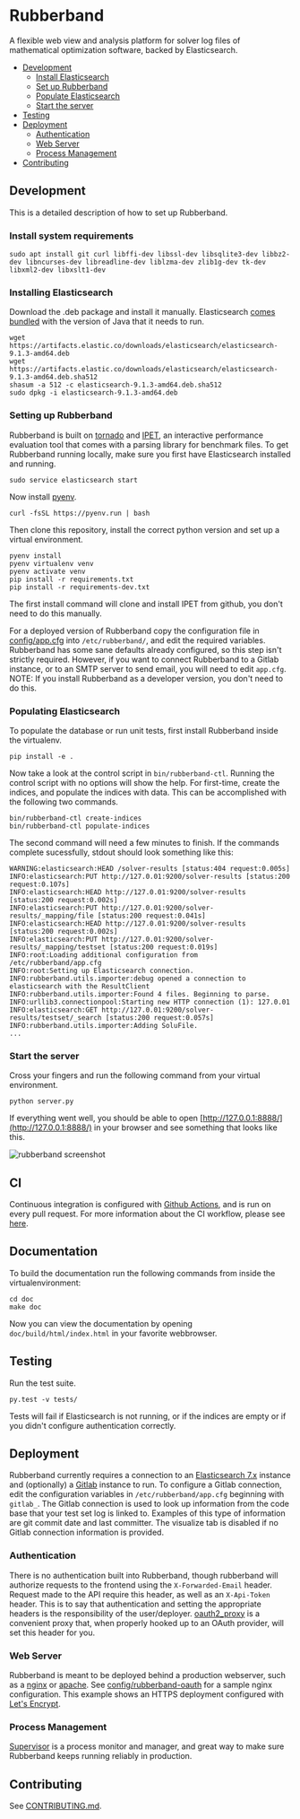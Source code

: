 # Rubberband

A flexible web view and analysis platform for solver log files of mathematical optimization software, backed by Elasticsearch.

- [Development](#development)
  - [Install Elasticsearch](#install-elasticsearch)
  - [Set up Rubberband](#set-up-rubberband)
  - [Populate Elasticsearch](#populate-elasticsearch)
  - [Start the server](#start-the-server)
- [Testing](#testing)
- [Deployment](#deployment)
  - [Authentication](#authentication)
  - [Web Server](#web-server)
  - [Process Management](#process-management)
- [Contributing](#contributing)

## Development

This is a detailed description of how to set up Rubberband.

### Install system requirements

```
sudo apt install git curl libffi-dev libssl-dev libsqlite3-dev libbz2-dev libncurses-dev libreadline-dev liblzma-dev zlib1g-dev tk-dev libxml2-dev libxslt1-dev
```

### Installing Elasticsearch

Download the .deb package and install it manually. Elasticsearch [comes bundled](https://www.elastic.co/docs/deploy-manage/deploy/self-managed/installing-elasticsearch#jvm-version) with the version of Java that it needs to run.

```
wget https://artifacts.elastic.co/downloads/elasticsearch/elasticsearch-9.1.3-amd64.deb
wget https://artifacts.elastic.co/downloads/elasticsearch/elasticsearch-9.1.3-amd64.deb.sha512
shasum -a 512 -c elasticsearch-9.1.3-amd64.deb.sha512
sudo dpkg -i elasticsearch-9.1.3-amd64.deb
```

### Setting up Rubberband

Rubberband is built on [tornado](http://www.tornadoweb.org/en/stable/) and [IPET](https://github.com/stephenjmaher/ipet/tree/remove-gui), an interactive performance evaluation tool that comes with a parsing library for benchmark files. To get Rubberband running locally, make sure you first have Elasticsearch installed and running.

```
sudo service elasticsearch start
```

Now install [pyenv](https://github.com/pyenv/pyenv).

```
curl -fsSL https://pyenv.run | bash
```

Then clone this repository, install the correct python version and set up a virtual environment.

```
pyenv install
pyenv virtualenv venv
pyenv activate venv
pip install -r requirements.txt
pip install -r requirements-dev.txt
```

The first install command will clone and install IPET from github, you don't need to do this manually.

For a deployed version of Rubberband copy the configuration file in [config/app.cfg](config/app.cfg) into `/etc/rubberband/`, and edit the required variables. Rubberband has some sane defaults already configured, so this step isn't strictly required. However, if you want to connect Rubberband to a Gitlab instance, or to an SMTP server to send email, you will need to edit `app.cfg`.
NOTE: If you install Rubberband as a developer version, you don't need to do this.

### Populating Elasticsearch

To populate the database or run unit tests, first install Rubberband inside the virtualenv.

```
pip install -e .
```

Now take a look at the control script in `bin/rubberband-ctl`. Running the control script with no options will show the help. For first-time, create the indices, and populate the indices with data. This can be accomplished with the following two commands.

```
bin/rubberband-ctl create-indices
bin/rubberband-ctl populate-indices
```

The second command will need a few minutes to finish. If the commands complete sucessfully, stdout should look something like this:

```
WARNING:elasticsearch:HEAD /solver-results [status:404 request:0.005s]
INFO:elasticsearch:PUT http://127.0.01:9200/solver-results [status:200 request:0.107s]
INFO:elasticsearch:HEAD http://127.0.01:9200/solver-results [status:200 request:0.002s]
INFO:elasticsearch:PUT http://127.0.01:9200/solver-results/_mapping/file [status:200 request:0.041s]
INFO:elasticsearch:HEAD http://127.0.01:9200/solver-results [status:200 request:0.002s]
INFO:elasticsearch:PUT http://127.0.01:9200/solver-results/_mapping/testset [status:200 request:0.019s]
INFO:root:Loading additional configuration from /etc/rubberband/app.cfg
INFO:root:Setting up Elasticsearch connection.
INFO:rubberband.utils.importer:debug opened a connection to elasticsearch with the ResultClient
INFO:rubberband.utils.importer:Found 4 files. Beginning to parse.
INFO:urllib3.connectionpool:Starting new HTTP connection (1): 127.0.01
INFO:elasticsearch:GET http://127.0.01:9200/solver-results/testset/_search [status:200 request:0.057s]
INFO:rubberband.utils.importer:Adding SoluFile.
...
```

### Start the server

Cross your fingers and run the following command from your virtual environment.

```
python server.py
```

If everything went well, you should be able to open [http://127.0.0.1:8888/](http://127.0.0.1:8888/) in your browser and see something that looks like this.

![rubberband screenshot](https://raw.githubusercontent.com/xmunoz/rubberband/master/rubberband-screenshot.png)

## CI

Continuous integration is configured with [Github Actions](https://github.com/features/actions), and is run on every pull request. For more information about the CI workflow, please see [here](./.github/workflows/ci.yaml).

## Documentation

To build the documentation run the following commands from inside the virtualenvironment:

```
cd doc
make doc
```

Now you can view the documentation by opening `doc/build/html/index.html` in your favorite webbrowser.

## Testing

Run the test suite.

```
py.test -v tests/
```

Tests will fail if Elasticsearch is not running, or if the indices are empty or if you didn't configure authentication correctly.

## Deployment

Rubberband currently requires a connection to an [Elasticsearch 7.x](https://www.elastic.co/guide/en/elasticsearch/reference/7.0/index.html) instance and (optionally) a [Gitlab](https://about.gitlab.com/) instance to run. To configure a Gitlab connection, edit the configuration variables in `/etc/rubberband/app.cfg` beginning with `gitlab_`. The Gitlab connection is used to look up information from the code base that your test set log is linked to. Examples of this type of information are git commit date and last committer. The visualize tab is disabled if no Gitlab connection information is provided.

### Authentication

There is no authentication built into Rubberband, though rubberband will authorize requests to the frontend using the `X-Forwarded-Email` header. Request made to the API require this header, as well as an `X-Api-Token` header. This is to say that authentication and setting the appropriate headers is the responsibility of the user/deployer. [oauth2_proxy](https://github.com/bitly/oauth2_proxy) is a convenient proxy that, when properly hooked up to an OAuth provider, will set this header for you.

### Web Server

Rubberband is meant to be deployed behind a production webserver, such as a [nginx](https://www.nginx.com/) or [apache](https://httpd.apache.org/). See [config/rubberband-oauth](config/rubberband-oauth) for a sample nginx configuration. This example shows an HTTPS deployment configured with [Let's Encrypt](and://letsencrypt.org/).

### Process Management

[Supervisor](http://supervisord.org/) is a process monitor and manager, and great way to make sure Rubberband keeps running reliably in production.

## Contributing

See [CONTRIBUTING.md](CONTRIBUTING.md).
